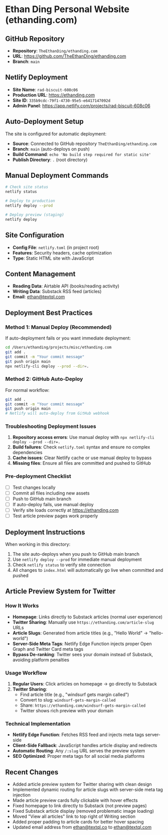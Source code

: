 # Ethan Ding Personal Website (ethanding.com)

## GitHub Repository
- **Repository**: `TheEthanDing/ethanding.com`
- **URL**: https://github.com/TheEthanDing/ethanding.com
- **Branch**: `main`

## Netlify Deployment
- **Site Name**: `rad-biscuit-608c06`
- **Production URL**: https://ethanding.com
- **Site ID**: `335b9cdc-79f1-4730-95e5-e6417147092d`
- **Admin Panel**: https://app.netlify.com/projects/rad-biscuit-608c06

## Auto-Deployment Setup
The site is configured for automatic deployment:
- **Source**: Connected to GitHub repository `TheEthanDing/ethanding.com`
- **Branch**: `main` (auto-deploys on push)
- **Build Command**: `echo 'No build step required for static site'`
- **Publish Directory**: `.` (root directory)

## Manual Deployment Commands
```bash
# Check site status
netlify status

# Deploy to production
netlify deploy --prod

# Deploy preview (staging)
netlify deploy
```

## Site Configuration
- **Config File**: `netlify.toml` (in project root)
- **Features**: Security headers, cache optimization
- **Type**: Static HTML site with JavaScript

## Content Management
- **Reading Data**: Airtable API (books/reading activity)
- **Writing Data**: Substack RSS feed (articles)
- **Email**: ethan@textql.com

## Deployment Best Practices

### Method 1: Manual Deploy (Recommended)
If auto-deployment fails or you want immediate deployment:
```bash
cd /Users/ethanding/projects/misc/ethanding.com
git add .
git commit -m "Your commit message"
git push origin main
npx netlify-cli deploy --prod --dir=.
```

### Method 2: GitHub Auto-Deploy
For normal workflow:
```bash
git add .
git commit -m "Your commit message"
git push origin main
# Netlify will auto-deploy from GitHub webhook
```

### Troubleshooting Deployment Issues
1. **Repository access errors**: Use manual deploy with `npx netlify-cli deploy --prod --dir=.`
2. **Build failures**: Check `netlify.toml` syntax and ensure no complex dependencies
3. **Cache issues**: Clear Netlify cache or use manual deploy to bypass
4. **Missing files**: Ensure all files are committed and pushed to GitHub

### Pre-deployment Checklist
- [ ] Test changes locally
- [ ] Commit all files including new assets
- [ ] Push to GitHub main branch
- [ ] If auto-deploy fails, use manual deploy
- [ ] Verify site loads correctly at https://ethanding.com
- [ ] Test article preview pages work properly

## Deployment Instructions
When working in this directory:
1. The site auto-deploys when you push to GitHub main branch
2. Use `netlify deploy --prod` for immediate manual deployment
3. Check `netlify status` to verify site connection
4. All changes to `index.html` will automatically go live when committed and pushed

## Article Preview System for Twitter

### How It Works
- **Homepage**: Links directly to Substack articles (normal user experience)
- **Twitter Sharing**: Manually use `https://ethanding.com/article-slug` URLs
- **Article Slugs**: Generated from article titles (e.g., "Hello World" → "hello-world")
- **Server-Side Meta Tags**: Netlify Edge Function injects proper Open Graph and Twitter Card meta tags
- **Bypass De-ranking**: Twitter sees your domain instead of Substack, avoiding platform penalties

### Usage Workflow
1. **Regular Users**: Click articles on homepage → go directly to Substack
2. **Twitter Sharing**: 
   - Find article title (e.g., "windsurf gets margin called")
   - Convert to slug: `windsurf-gets-margin-called`
   - Share: `https://ethanding.com/windsurf-gets-margin-called`
   - Twitter shows rich preview with your domain

### Technical Implementation
- **Netlify Edge Function**: Fetches RSS feed and injects meta tags server-side
- **Client-Side Fallback**: JavaScript handles article display and redirects
- **Automatic Routing**: Any `/:slug` URL serves the preview system
- **SEO Optimized**: Proper meta tags for all social media platforms

## Recent Changes
- Added article preview system for Twitter sharing with clean design
- Implemented dynamic routing for article slugs with server-side meta tag injection
- Made article preview cards fully clickable with hover effects
- Fixed homepage to link directly to Substack (not preview pages)
- Fixed Substack article display (removed problematic image loading)
- Moved "View all articles" link to top right of Writing section
- Added proper padding to article cards for better hover spacing
- Updated email address from ethan@textql.co to ethan@textql.com